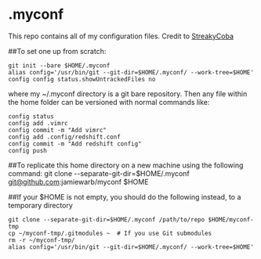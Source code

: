 # .myconf

This repo contains all of my configuration files. Credit to [StreakyCoba](https://news.ycombinator.com/item?id=11071754)

##To set one up from scratch:

    git init --bare $HOME/.myconf
    alias config='/usr/bin/git --git-dir=$HOME/.myconf/ --work-tree=$HOME'
    config config status.showUntrackedFiles no


where my ~/.myconf directory is a git bare repository. Then any file within the home folder can be versioned with normal commands like:


    config status
    config add .vimrc
    config commit -m "Add vimrc"
    config add .config/redshift.conf
    config commit -m "Add redshift config"
    config push


##To replicate this home directory on a new machine using the following command:
    git clone --separate-git-dir=$HOME/.myconf git@github.com:jamiewarb/myconf $HOME

##If your $HOME is not empty, you should do the following instead, to a temporary directory

    git clone --separate-git-dir=$HOME/.myconf /path/to/repo $HOME/myconf-tmp
    cp ~/myconf-tmp/.gitmodules ~  # If you use Git submodules
    rm -r ~/myconf-tmp/
    alias config='/usr/bin/git --git-dir=$HOME/.myconf/ --work-tree=$HOME'


